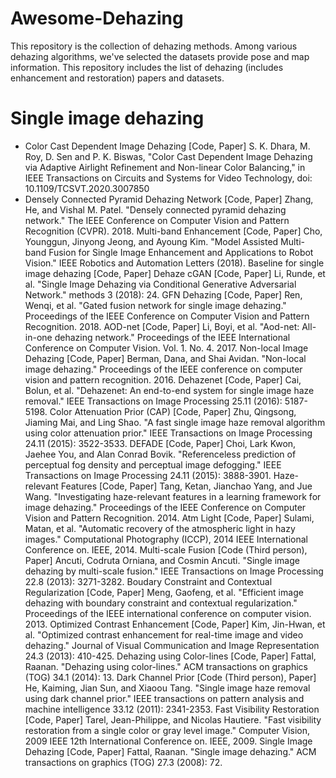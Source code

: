 # Awesome-Dehazing
This repository is the collection of dehazing methods. Among various dehazing algorithms, we've selected the datasets provide pose and map information. This repository includes the list of dehazing (includes enhancement and restoration) papers and datasets.

# Single image dehazing
* Color Cast Dependent Image Dehazing [Code, Paper]
S. K. Dhara, M. Roy, D. Sen and P. K. Biswas, "Color Cast Dependent Image Dehazing via Adaptive Airlight Refinement and Non-linear Color Balancing," in IEEE Transactions on Circuits and Systems for Video Technology, doi: 10.1109/TCSVT.2020.3007850
* Densely Connected Pyramid Dehazing Network [Code, Paper]
Zhang, He, and Vishal M. Patel. "Densely connected pyramid dehazing network." The IEEE Conference on Computer Vision and Pattern Recognition (CVPR). 2018.
Multi-band Enhancement [Code, Paper]
Cho, Younggun, Jinyong Jeong, and Ayoung Kim. "Model Assisted Multi-band Fusion for Single Image Enhancement and Applications to Robot Vision." IEEE Robotics and Automation Letters (2018).
Baseline for single image dehazing [Code, Paper]
Dehaze cGAN [Code, Paper]
Li, Runde, et al. "Single Image Dehazing via Conditional Generative Adversarial Network." methods 3 (2018): 24.
GFN Dehazing [Code, Paper]
Ren, Wenqi, et al. "Gated fusion network for single image dehazing." Proceedings of the IEEE Conference on Computer Vision and Pattern Recognition. 2018.
AOD-net [Code, Paper]
Li, Boyi, et al. "Aod-net: All-in-one dehazing network." Proceedings of the IEEE International Conference on Computer Vision. Vol. 1. No. 4. 2017.
Non-local Image Dehazing [Code, Paper]
Berman, Dana, and Shai Avidan. "Non-local image dehazing." Proceedings of the IEEE conference on computer vision and pattern recognition. 2016.
Dehazenet [Code, Paper]
Cai, Bolun, et al. "Dehazenet: An end-to-end system for single image haze removal." IEEE Transactions on Image Processing 25.11 (2016): 5187-5198.
Color Attenuation Prior (CAP) [Code, Paper]
Zhu, Qingsong, Jiaming Mai, and Ling Shao. "A fast single image haze removal algorithm using color attenuation prior." IEEE Transactions on Image Processing 24.11 (2015): 3522-3533.
DEFADE [Code, Paper]
Choi, Lark Kwon, Jaehee You, and Alan Conrad Bovik. "Referenceless prediction of perceptual fog density and perceptual image defogging." IEEE Transactions on Image Processing 24.11 (2015): 3888-3901.
Haze-relevant Features [Code, Paper]
Tang, Ketan, Jianchao Yang, and Jue Wang. "Investigating haze-relevant features in a learning framework for image dehazing." Proceedings of the IEEE Conference on Computer Vision and Pattern Recognition. 2014.
Atm Light [Code, Paper]
Sulami, Matan, et al. "Automatic recovery of the atmospheric light in hazy images." Computational Photography (ICCP), 2014 IEEE International Conference on. IEEE, 2014.
Multi-scale Fusion [Code (Third person), Paper]
Ancuti, Codruta Orniana, and Cosmin Ancuti. "Single image dehazing by multi-scale fusion." IEEE Transactions on Image Processing 22.8 (2013): 3271-3282.
Boudary Constraint and Contextual Regularization [Code, Paper]
Meng, Gaofeng, et al. "Efficient image dehazing with boundary constraint and contextual regularization." Proceedings of the IEEE international conference on computer vision. 2013.
Optimized Contrast Enhancement [Code, Paper]
Kim, Jin-Hwan, et al. "Optimized contrast enhancement for real-time image and video dehazing." Journal of Visual Communication and Image Representation 24.3 (2013): 410-425.
Dehazing using Color-lines [Code, Paper]
Fattal, Raanan. "Dehazing using color-lines." ACM transactions on graphics (TOG) 34.1 (2014): 13.
Dark Channel Prior [Code (Third person), Paper]
He, Kaiming, Jian Sun, and Xiaoou Tang. "Single image haze removal using dark channel prior." IEEE transactions on pattern analysis and machine intelligence 33.12 (2011): 2341-2353.
Fast Visibility Restoration [Code, Paper]
Tarel, Jean-Philippe, and Nicolas Hautiere. "Fast visibility restoration from a single color or gray level image." Computer Vision, 2009 IEEE 12th International Conference on. IEEE, 2009.
Single Image Dehazing [Code, Paper]
Fattal, Raanan. "Single image dehazing." ACM transactions on graphics (TOG) 27.3 (2008): 72.
